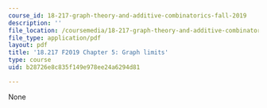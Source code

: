 ```yaml
---
course_id: 18-217-graph-theory-and-additive-combinatorics-fall-2019
description: ''
file_location: /coursemedia/18-217-graph-theory-and-additive-combinatorics-fall-2019/b28726e8c835f149e978ee24a6294d81_MIT18_217F19_ch5.pdf
file_type: application/pdf
layout: pdf
title: '18.217 F2019 Chapter 5: Graph limits'
type: course
uid: b28726e8c835f149e978ee24a6294d81

---
```

None